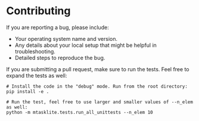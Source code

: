 # Contributing

If you are reporting a bug, please include:

* Your operating system name and version.
* Any details about your local setup that might be helpful in troubleshooting.
* Detailed steps to reproduce the bug.

If you are submitting a pull request, make sure to run the tests. Feel free to expand the tests as well:
```
# Install the code in the "debug" mode. Run from the root directory:
pip install -e .

# Run the test, feel free to use larger and smaller values of --n_elem as well:
python -m mtasklite.tests.run_all_unittests --n_elem 10
```